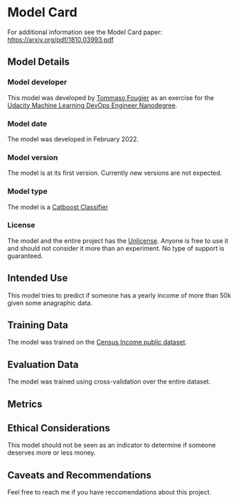 # Model Card

For additional information see the Model Card paper: https://arxiv.org/pdf/1810.03993.pdf

## Model Details
### Model developer
This model was developed by [Tommaso Fougier](https://github.com/tom-ph) as an exercise for the [Udacity Machine Learning DevOps Engineer Nanodegree](https://www.udacity.com/course/machine-learning-dev-ops-engineer-nanodegree--nd0821).
### Model date
The model was developed in February 2022.
### Model version
The model is at its first version. Currently new versions are not expected.
### Model type
The model is a [Catboost Classifier](https://catboost.ai/en/docs/concepts/python-reference_catboostclassifier)
### License
The model and the entire project has the [Unlicense](https://unlicense.org). Anyone is free to use it and should not consider it more than an experiment. No type of support is guaranteed.

## Intended Use
This model tries to predict if someone has a yearly income of more than 50k given some anagraphic data.

## Training Data
The model was trained on the [Census Income public dataset](https://archive.ics.uci.edu/ml/datasets/census+income).

## Evaluation Data
The model was trained using cross-validation over the entire dataset.

## Metrics


## Ethical Considerations
This model should not be seen as an indicator to determine if someone deserves more or less money.

## Caveats and Recommendations
Feel free to reach me if you have reccomendations about this project.